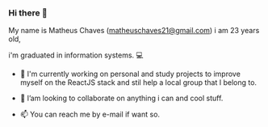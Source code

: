 ### Hi there 👋

<!--
**ditocujogy/ditocujogy** is a ✨ _special_ ✨ repository because its `README.md` (this file) appears on your GitHub profile.

Here are some ideas to get you started:

- 🔭 I’m currently working on ...
- 🌱 I’m currently learning ...
- 👯 I’m looking to collaborate on ...
- 🤔 I’m looking for help with ...
- 💬 Ask me about ...
- 📫 How to reach me: ...
- 😄 Pronouns: ...
- ⚡ Fun fact: ...
-->

My name is Matheus Chaves (matheuschaves21@gmail.com)
i am 23 years old,

i'm graduated in information systems. :computer:

- 🔭 I'm currently working on personal and study projects
to improve myself on the ReactJS stack
and stil help a local group that I belong to.

- 👯 I’am looking to collaborate on anything i can and cool stuff.

- 📫 You can reach me by e-mail if want so.
